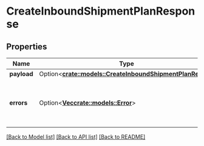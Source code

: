 # CreateInboundShipmentPlanResponse

## Properties

Name | Type | Description | Notes
------------ | ------------- | ------------- | -------------
**payload** | Option<[**crate::models::CreateInboundShipmentPlanResult**](CreateInboundShipmentPlanResult.md)> |  | [optional]
**errors** | Option<[**Vec<crate::models::Error>**](Error.md)> | A list of error responses returned when a request is unsuccessful. | [optional]

[[Back to Model list]](../README.md#documentation-for-models) [[Back to API list]](../README.md#documentation-for-api-endpoints) [[Back to README]](../README.md)



